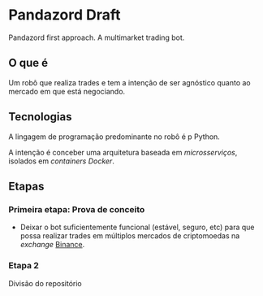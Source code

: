 # Pandazord Draft

Pandazord first approach. A multimarket trading bot.

## O que é

Um robô que realiza trades e tem a intenção de ser agnóstico quanto ao mercado em que está negociando.

## Tecnologias

A lingagem de programação predominante no robô é p Python. 

A intenção é conceber uma arquitetura baseada em *microsserviços*, isolados em *containers Docker*.

## Etapas

### Primeira etapa: Prova de conceito

- Deixar o bot suficientemente funcional (estável, seguro, etc) para que possa realizar trades em múltiplos mercados de criptomoedas na *exchange* [Binance](https://www.binance.com "Binance's Homepage").

### Etapa 2

Divisão do repositório